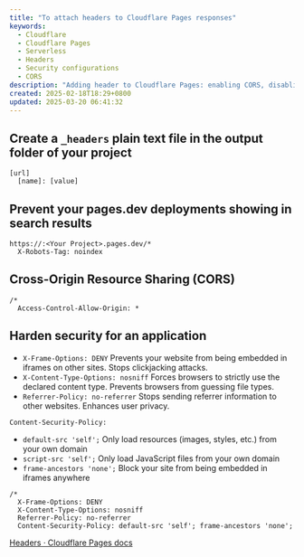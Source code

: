 ```yaml
---
title: "To attach headers to Cloudflare Pages responses"
keywords:
  - Cloudflare
  - Cloudflare Pages
  - Serverless
  - Headers
  - Security configurations
  - CORS
description: "Adding header to Cloudflare Pages: enabling CORS, disabling search engine indexing for pages.dev, and applying security configurations."
created: 2025-02-18T18:29+0800
updated: 2025-03-20 06:41:32
---
```


## Create a `_headers` plain text file in the output folder of your project

```text
[url]
  [name]: [value]
```

## Prevent your pages.dev deployments showing in search results

```text
https://:<Your Project>.pages.dev/*
  X-Robots-Tag: noindex
```

## Cross-Origin Resource Sharing (CORS)

```text
/*
  Access-Control-Allow-Origin: *
```

## Harden security for an application

- `X-Frame-Options: DENY` Prevents your website from being embedded in iframes on other sites. Stops clickjacking attacks.
- `X-Content-Type-Options: nosniff` Forces browsers to strictly use the declared content type. Prevents browsers from guessing file types.
- `Referrer-Policy: no-referrer` Stops sending referrer information to other websites. Enhances user privacy.

`Content-Security-Policy:`

- `default-src 'self';` Only load resources (images, styles, etc.) from your own domain
- `script-src 'self';` Only load JavaScript files from your own domain
- `frame-ancestors 'none';` Block your site from being embedded in iframes anywhere

```text
/*
  X-Frame-Options: DENY
  X-Content-Type-Options: nosniff
  Referrer-Policy: no-referrer
  Content-Security-Policy: default-src 'self'; frame-ancestors 'none';
```

[Headers · Cloudflare Pages docs](https://developers.cloudflare.com/pages/configuration/headers/)

